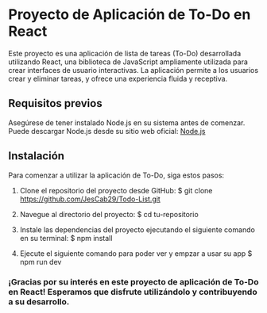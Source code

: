 # Proyecto de Aplicación de To-Do en React

Este proyecto es una aplicación de lista de tareas (To-Do) desarrollada utilizando React, una biblioteca de JavaScript ampliamente utilizada para crear interfaces de usuario interactivas. La aplicación permite a los usuarios crear y eliminar tareas, y ofrece una experiencia fluida y receptiva.

## Requisitos previos

Asegúrese de tener instalado Node.js en su sistema antes de comenzar. Puede descargar Node.js desde su sitio web oficial: [Node.js](https://nodejs.org/)

## Instalación

Para comenzar a utilizar la aplicación de To-Do, siga estos pasos:

1. Clone el repositorio del proyecto desde GitHub:
$ git clone https://github.com/JesCab29/Todo-List.git

2. Navegue al directorio del proyecto:
$ cd tu-repositorio

3. Instale las dependencias del proyecto ejecutando el siguiente comando en su terminal:
$ npm install

4. Ejecute el siguiente comando para poder ver y empzar a usar su app
$ npm run dev

### ¡Gracias por su interés en este proyecto de aplicación de To-Do en React! Esperamos que disfrute utilizándolo y contribuyendo a su desarrollo.

